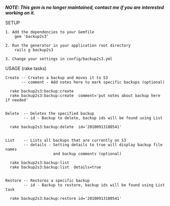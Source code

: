
***NOTE: This gem is no longer maintained, contact me if you are interested working on it.***

SETUP

    1. Add the dependencies to your Gemfile
        gem 'backup2s3'

    2. Run the generator in your application root directory
        rails g backup2s3

    3. Change your settings in config/backup2s3.yml



USAGE (rake tasks)


    Create -- Creates a backup and moves it to S3
           -- comment - Add notes here to mark specific backups (optional)

      rake backup2s3:backup:create
      rake backup2s3:backup:create  comment='put notes about backup here if needed'


    Delete  -- Deletes the specified backup
            -- id - Backup to delete, backup ids will be found using List

      rake backup2s3:backup:delete  id='20100913180541'


    List    -- Lists all backups that are currently on S3
            -- details - Setting details to true will display backup file names
                         and backup comments (optional)

      rake backup2s3:backup:list
      rake backup2s3:backup:list  details=true


    Restore -- Restores a specific backup
            -- id - Backup to restore, backup ids will be found using List task

      rake backup2s3:backup:restore id='20100913180541'
